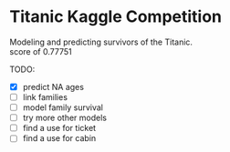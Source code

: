 # Titanic Kaggle Competition
Modeling and predicting survivors of the Titanic.  
score of 0.77751

TODO:  
- [x] predict NA ages
- [ ] link families
- [ ] model family survival
- [ ] try more other models
- [ ] find a use for ticket
- [ ] find a use for cabin
